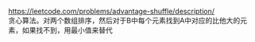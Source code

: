 https://leetcode.com/problems/advantage-shuffle/description/  
贪心算法。对两个数组排序，然后对于B中每个元素找到A中对应的比他大的元素，如果找不到，用最小值来替代